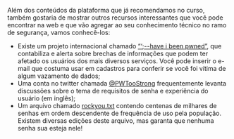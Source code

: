 Além dos conteúdos da plataforma que já recomendamos no curso, também gostaria de mostrar outros recursos interessantes que você pode encontrar na web e que vão agregar ao seu conhecimento técnico no ramo de segurança, vamos conhecê-los:

- Existe um projeto internacional chamado [“‘;--have i been pwned”](https://haveibeenpwned.com/), que contabiliza e alerta sobre brechas de informações que podem ter afetado os usuários dos mais diversos serviços. Você pode inserir o e-mail que costuma usar em cadastros para conferir se você foi vítima de algum vazamento de dados;
- Uma conta no twitter chamada [@PWTooStrong](https://twitter.com/pwtoostrong) frequentemente levanta discussões sobre o tema de requisitos de senha e experiência do usuário (em inglês);
- Um arquivo chamado [rockyou.txt](https://gitlab.com/kalilinux/packages/wordlists/blob/kali/master/rockyou.txt.gz) contendo centenas de milhares de senhas em ordem descendente de frequência de uso pela população. Existem diversas edições deste arquivo, mas garanta que nenhuma senha sua esteja nele!

